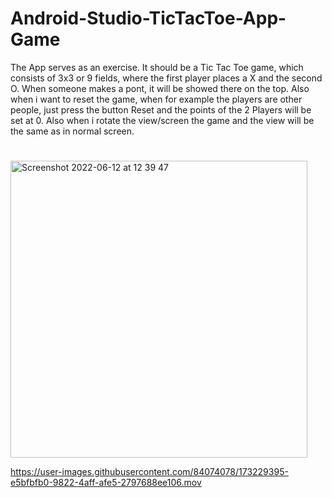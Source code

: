# Android-Studio-TicTacToe-App-Game
The App serves as an exercise. It should be a Tic Tac Toe game, which consists  of 3x3 or 9 fields, where the first player places a X and the second O. When someone makes a pont, it will be showed there on the top. Also when i want to reset the game, when for example the players are other people, just press the button Reset and the points of the 2 Players will be set at 0. Also when i rotate the view/screen the game and the view will be the same as in normal screen.
# 
<img width="475" alt="Screenshot 2022-06-12 at 12 39 47" src="https://user-images.githubusercontent.com/84074078/173229392-2790a37c-b72e-459f-96b6-47741c334abf.png">

https://user-images.githubusercontent.com/84074078/173229395-e5bfbfb0-9822-4aff-afe5-2797688ee106.mov

